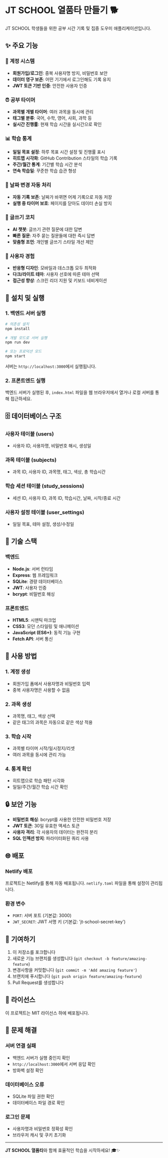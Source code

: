 # JT SCHOOL 열품타 만들기 🐕

JT SCHOOL 학생들을 위한 공부 시간 기록 및 집중 도우미 애플리케이션입니다.

## ✨ 주요 기능

### 🔐 계정 시스템
- **회원가입/로그인**: 중복 사용자명 방지, 비밀번호 보안
- **데이터 영구 보존**: 어떤 기기에서 로그인해도 기록 유지
- **JWT 토큰 기반 인증**: 안전한 사용자 인증

### ⏰ 공부 타이머
- **과목별 개별 타이머**: 여러 과목을 동시에 관리
- **태그별 분류**: 국어, 수학, 영어, 사회, 과학 등
- **실시간 진행률**: 현재 학습 시간을 실시간으로 확인

### 📊 학습 통계
- **일일 목표 설정**: 하루 목표 시간 설정 및 진행률 표시
- **히트맵 시각화**: GitHub Contribution 스타일의 학습 기록
- **주간/월간 통계**: 기간별 학습 시간 분석
- **연속 학습일**: 꾸준한 학습 습관 형성

### 🌅 날짜 변경 자동 처리
- **자동 기록 보존**: 날짜가 바뀌면 어제 기록으로 자동 저장
- **실행 중 타이머 보호**: 페이지를 닫아도 데이터 손실 방지

### 💬 글쓰기 코치
- **AI 챗봇**: 글쓰기 관련 질문에 대한 답변
- **빠른 질문**: 자주 묻는 질문들에 대한 즉시 답변
- **맞춤형 조언**: 개인별 글쓰기 스타일 개선 제안

### 🎨 사용자 경험
- **반응형 디자인**: 모바일과 데스크톱 모두 최적화
- **다크/라이트 테마**: 사용자 선호에 따른 테마 선택
- **접근성 향상**: 스크린 리더 지원 및 키보드 네비게이션

## 🚀 설치 및 실행

### 1. 백엔드 서버 실행

```bash
# 의존성 설치
npm install

# 개발 모드로 서버 실행
npm run dev

# 또는 프로덕션 모드
npm start
```

서버는 `http://localhost:3000`에서 실행됩니다.

### 2. 프론트엔드 실행

백엔드 서버가 실행된 후, `index.html` 파일을 웹 브라우저에서 열거나 로컬 서버를 통해 접근하세요.

## 🗄️ 데이터베이스 구조

### 사용자 테이블 (users)
- 사용자 ID, 사용자명, 비밀번호 해시, 생성일

### 과목 테이블 (subjects)
- 과목 ID, 사용자 ID, 과목명, 태그, 색상, 총 학습시간

### 학습 세션 테이블 (study_sessions)
- 세션 ID, 사용자 ID, 과목 ID, 학습시간, 날짜, 시작/종료 시간

### 사용자 설정 테이블 (user_settings)
- 일일 목표, 테마 설정, 생성/수정일

## 🔧 기술 스택

### 백엔드
- **Node.js**: 서버 런타임
- **Express**: 웹 프레임워크
- **SQLite**: 경량 데이터베이스
- **JWT**: 사용자 인증
- **bcrypt**: 비밀번호 해싱

### 프론트엔드
- **HTML5**: 시맨틱 마크업
- **CSS3**: 모던 스타일링 및 애니메이션
- **JavaScript (ES6+)**: 동적 기능 구현
- **Fetch API**: 서버 통신

## 📱 사용 방법

### 1. 계정 생성
- 회원가입 폼에서 사용자명과 비밀번호 입력
- 중복 사용자명은 사용할 수 없음

### 2. 과목 생성
- 과목명, 태그, 색상 선택
- 같은 태그의 과목은 자동으로 같은 색상 적용

### 3. 학습 시작
- 과목별 타이머 시작/일시정지/리셋
- 여러 과목을 동시에 관리 가능

### 4. 통계 확인
- 히트맵으로 학습 패턴 시각화
- 일일/주간/월간 학습 시간 확인

## 🔒 보안 기능

- **비밀번호 해싱**: bcrypt를 사용한 안전한 비밀번호 저장
- **JWT 토큰**: 30일 유효한 액세스 토큰
- **사용자 격리**: 각 사용자의 데이터는 완전히 분리
- **SQL 인젝션 방지**: 파라미터화된 쿼리 사용

## 🌐 배포

### Netlify 배포
프로젝트는 Netlify를 통해 자동 배포됩니다. `netlify.toml` 파일을 통해 설정이 관리됩니다.

### 환경 변수
- `PORT`: 서버 포트 (기본값: 3000)
- `JWT_SECRET`: JWT 서명 키 (기본값: 'jt-school-secret-key')

## 🤝 기여하기

1. 이 저장소를 포크합니다
2. 새로운 기능 브랜치를 생성합니다 (`git checkout -b feature/amazing-feature`)
3. 변경사항을 커밋합니다 (`git commit -m 'Add amazing feature'`)
4. 브랜치에 푸시합니다 (`git push origin feature/amazing-feature`)
5. Pull Request를 생성합니다

## 📄 라이선스

이 프로젝트는 MIT 라이선스 하에 배포됩니다.

## 🐛 문제 해결

### 서버 연결 실패
- 백엔드 서버가 실행 중인지 확인
- `http://localhost:3000`에서 서버 응답 확인
- 방화벽 설정 확인

### 데이터베이스 오류
- SQLite 파일 권한 확인
- 데이터베이스 파일 경로 확인

### 로그인 문제
- 사용자명과 비밀번호 정확성 확인
- 브라우저 캐시 및 쿠키 초기화

---

**JT SCHOOL 열품타**와 함께 효율적인 학습을 시작하세요! 🎓✨
